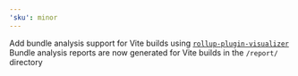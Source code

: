 ```yaml
---
'sku': minor
---
```


Add bundle analysis support for Vite builds using [`rollup-plugin-visualizer`](https://www.npmjs.com/package/rollup-plugin-visualizer)
Bundle analysis reports are now generated for Vite builds in the `/report/` directory 
